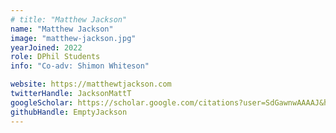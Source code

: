 ```yaml
---
# title: "Matthew Jackson"
name: "Matthew Jackson"
image: "matthew-jackson.jpg"
yearJoined: 2022
role: DPhil Students
info: "Co-adv: Shimon Whiteson"

website: https://matthewtjackson.com
twitterHandle: JacksonMattT
googleScholar: https://scholar.google.com/citations?user=SdGawnwAAAAJ&hl=en
githubHandle: EmptyJackson
---
```

